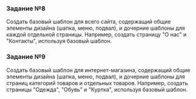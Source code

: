 ### Задание №8 

Создать базовый шаблон для всего сайта, содержащий общие элементы дизайна (шапка, меню, подвал), и дочерние шаблоны для каждой отдельной страницы. Например, создать страницу "О нас" и "Контакты", используя базовый шаблон.

### Задание №9 

Создать базовый шаблон для интернет-магазина, содержащий общие элементы дизайна (шапка, меню, подвал), и дочерние шаблоны для страниц категорий товаров и отдельных товаров. Например, создать страницы "Одежда", "Обувь" и "Куртка", используя базовый шаблон.
